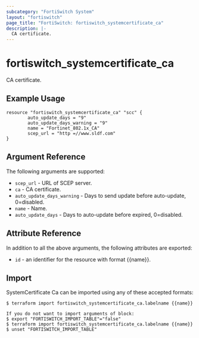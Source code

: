 ```yaml
---
subcategory: "FortiSwitch System"
layout: "fortiswitch"
page_title: "FortiSwitch: fortiswitch_systemcertificate_ca"
description: |-
  CA certificate.
---
```


# fortiswitch_systemcertificate_ca
CA certificate.

## Example Usage

```hcl
resource "fortiswitch_systemcertificate_ca" "scc" {
        auto_update_days = "9"
        auto_update_days_warning = "9"
        name = "Fortinet_802.1x_CA"
        scep_url = "http =//www.sldf.com"
}
```

## Argument Reference

The following arguments are supported:

* `scep_url` - URL of SCEP server.
* `ca` - CA certificate.
* `auto_update_days_warning` - Days to send update before auto-update, 0=disabled.
* `name` - Name.
* `auto_update_days` - Days to auto-update before expired, 0=disabled.


## Attribute Reference

In addition to all the above arguments, the following attributes are exported:
* `id` - an identifier for the resource with format {{name}}.

## Import

SystemCertificate Ca can be imported using any of these accepted formats:
```
$ terraform import fortiswitch_systemcertificate_ca.labelname {{name}}

If you do not want to import arguments of block:
$ export "FORTISWITCH_IMPORT_TABLE"="false"
$ terraform import fortiswitch_systemcertificate_ca.labelname {{name}}
$ unset "FORTISWITCH_IMPORT_TABLE"
```
